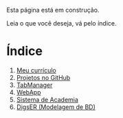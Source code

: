 Esta página está em construção.

Leia o que você deseja, vá pelo índice.

# Índice

1. [Meu currículo](./Curriculo/index.md)
2. [Projetos no GitHub](https://github.com/rodrigoce)
3. [TabManager](./TabManager/index.md)
4. [WebApp]()
5. [Sistema de Academia]()
6. [DigsER (Modelagem de BD)]()
